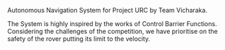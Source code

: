 Autonomous Navigation System for Project URC by Team Vicharaka.

The System is highly inspired by the works of Control Barrier Functions. Considering the challenges of the competition, we have prioritise on the safety of the rover putting its limit to the velocity. 
